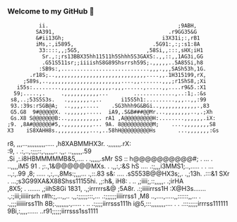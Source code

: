 ### Welcome to my GitHub 👋


              ii.                                         ;9ABH,          
             SA391,                                    .r9GG35&G          
             &#ii13Gh;                               i3X31i;:,rB1         
             iMs,:,i5895,                         .5G91:,:;:s1:8A         
              33::::,,;5G5,                     ,58Si,,:::,sHX;iH1        
               Sr.,:;rs13BBX35hh11511h5Shhh5S3GAXS:.,,::,,1AG3i,GG        
               .G51S511sr;;iiiishS8G89Shsrrsh59S;.,,,,,..5A85Si,h8        
              :SB9s:,............................,,,.,,,SASh53h,1G.       
           .r18S;..,,,,,,,,,,,,,,,,,,,,,,,,,,,,,....,,.1H315199,rX,       
         ;S89s,..,,,,,,,,,,,,,,,,,,,,,,,....,,.......,,,;r1ShS8,;Xi       
       i55s:.........,,,,,,,,,,,,,,,,.,,,......,.....,,....r9&5.:X1       
      59;.....,.     .,,,,,,,,,,,...        .............,..:1;.:&s       
     s8,..;53S5S3s.   .,,,,,,,.,..      i15S5h1:.........,,,..,,:99       
     93.:39s:rSGB@A;  ..,,,,.....    .SG3hhh9G&BGi..,,,,,,,,,,,,.,83      
     G5.G8  9#@@@@@X. .,,,,,,.....  iA9,.S&B###@@Mr...,,,,,,,,..,.;Xh     
     Gs.X8 S@@@@@@@B:..,,,,,,,,,,. rA1 ,A@@@@@@@@@H:........,,,,,,.iX:    
    ;9. ,8A#@@@@@@#5,.,,,,,,,,,... 9A. 8@@@@@@@@@@M;    ....,,,,,,,,S8    
    X3    iS8XAHH8s.,,,,,,,,,,...,..58hH@@@@@@@@@Hs       ...,,,,,,,:Gs   
   r8,        ,,,...,,,,,,,,,,.....  ,h8XABMMHX3r.          .,,,,,,,.rX:  
  :9, .    .:,..,:;;;::,.,,,,,..          .,,.               ..,,,,,,.59  
 .Si      ,:.i8HBMMMMMB&5,....                    .            .,,,,,.sMr 
 SS       :: h@@@@@@@@@@#; .                     ...  .         ..,,,,iM5 
 91  .    ;:.,1&@@@@@@MXs.                            .          .,,:,:&S 
 hS ....  .:;,,,i3MMS1;..,..... .  .     ...                     ..,:,.99 
 ,8; ..... .,:,..,8Ms:;,,,...                                     .,::.83 
  s&: ....  .sS553B@@HX3s;,.    .,;13h.                            .:::&1 
   SXr  .  ...;s3G99XA&X88Shss11155hi.                             ,;:h&, 
    iH8:  . ..   ,;iiii;,::,,,,,.                                 .;irHA  
     ,8X5;   .     .......                                       ,;iihS8Gi
        1831,                                                 .,;irrrrrs&@
          ;5A8r.                                            .:;iiiiirrss1H
            :X@H3s.......                                .,:;iii;iiiiirsrh
             r#h:;,...,,.. .,,:;;;;;:::,...              .:;;;;;;iiiirrss1
            ,M8 ..,....,.....,,::::::,,...         .     .,;;;iiiiiirss11h
            8B;.,,,,,,,.,.....          .           ..   .:;;;;iirrsss111h
           i@5,:::,,,,,,,,.... .                   . .:::;;;;;irrrss111111
           9Bi,:,,,,......                        ..r91;;;;;iirrsss1ss1111

